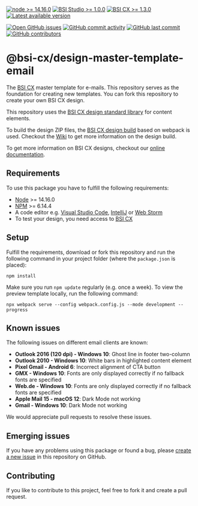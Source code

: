 [![node >= 14.16.0](https://img.shields.io/badge/node-%3E%3D14.16.0-brightgreen)](https://nodejs.org/)
[![BSI Studio >= 1.0.0](https://img.shields.io/badge/BSI%20Studio-%3E%3D1.0.0-brightgreen)](https://www.bsi-software.com/cx)
[![BSI CX >= 1.3.0](https://img.shields.io/badge/BSI%20CX-%3E%3D1.3.0-brightgreen)](https://www.bsi-software.com/cx)
[![Latest available version](https://img.shields.io/github/v/tag/bsi-software/bsi-cx-design-master-template-email?label=npm)](https://github.com/bsi-software/bsi-cx-design-master-template-email/releases)

[![Open GitHub issues](https://img.shields.io/github/issues/bsi-software/bsi-cx-design-master-template-email)](https://github.com/bsi-software/bsi-cx-design-master-template-email/issues)
[![GitHub commit activity](https://img.shields.io/github/commit-activity/w/bsi-software/bsi-cx-design-master-template-email)](https://github.com/bsi-software/bsi-cx-design-master-template-email/commits)
[![GitHub last commit](https://img.shields.io/github/last-commit/bsi-software/bsi-cx-design-master-template-email)](https://github.com/bsi-software/bsi-cx-design-master-template-email/commits)
[![GitHub contributors](https://img.shields.io/github/contributors/bsi-software/bsi-cx-design-master-template-email)](https://github.com/bsi-software/bsi-cx-design-master-template-email/graphs/contributors)


# @bsi-cx/design-master-template-email

The [BSI CX](https://www.bsi-software.com/en/cx) master template for e-mails. This repository serves as the foundation for creating new templates. You can fork this repository to create your own BSI CX design. 

This repository uses the [BSI CX design standard library](https://github.com/bsi-software/bsi-cx-design-standard-library-email) for content elements.

To build the design ZIP files, the [BSI CX design build](https://github.com/bsi-software/bsi-cx-design-build) based on webpack is used. Checkout
the [Wiki](https://github.com/bsi-software/bsi-cx-design-build/wiki) to get more information on the design build. 

To get more information on BSI CX designs, checkout our [online documentation](https://bsi-software.github.io/bsi-cx-docs/).

## Requirements

To use this package you have to fulfill the following requirements:

* [Node](https://nodejs.org/) >= 14.16.0
* [NPM](https://nodejs.org/) >= 6.14.4
* A code editor e.g. [Visual Studio Code](https://code.visualstudio.com/), [IntelliJ](https://www.jetbrains.com/idea/)
  or [Web Storm](https://www.jetbrains.com/webstorm/)
* To test your design, you need access to [BSI CX](https://www.bsi-software.com/cx)

## Setup

Fulfill the requirements, download or fork this repository and run the following command in your project folder (where the `package.json` is placed):

````shell script
npm install
````

Make sure you run `npm update` regularly (e.g. once a week).
To view the preview template locally, run the following command:

````shell script
npx webpack serve --config webpack.config.js --mode development --progress
````

## Known issues

The following issues on different email clients are known:

* __Outlook 2016 (120 dpi) - Windows 10__: Ghost line in footer two-column
* __Outlook 2010 - Windows 10__: White bars in highlighted content element
* __Pixel Gmail - Android 6__: Incorrect alignment of CTA button
* __GMX - Windows 10__: Fonts are only displayed correctly if no fallback fonts are specified
* __Web.de - Windows 10__: Fonts are only displayed correctly if no fallback fonts are specified
* __Apple Mail 15 - macOS 12__: Dark Mode not working
* __Gmail - Windows 10__: Dark Mode not working

We would appreciate pull requests to resolve these issues.


## Emerging issues

If you have any problems using this package or found a bug,
please [create a new issue](https://github.com/bsi-software/bsi-cx-design-master-template-email/issues) in this repository on GitHub.


## Contributing

If you like to contribute to this project, feel free to fork it and create a pull request.